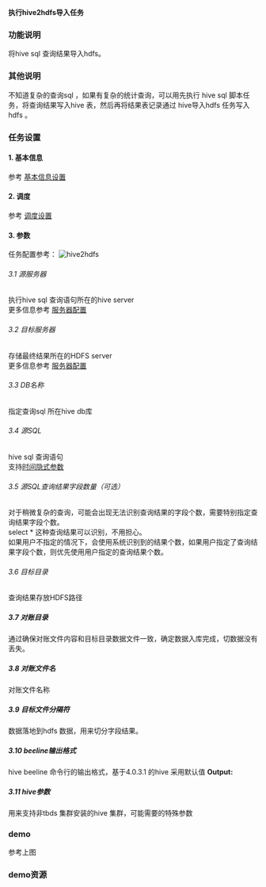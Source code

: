**执行hive2hdfs导入任务**

### 功能说明
将hive sql 查询结果导入hdfs。

### 其他说明
不知道复杂的查询sql ，如果有复杂的统计查询，可以用先执行 hive sql 脚本任务，将查询结果写入hive 表，然后再将结果表记录通过 hive导入hdfs 任务写入hdfs 。 

### 任务设置
#### 1. 基本信息  
参考 [基本信息设置](/workflow/workflow/runnerBasicInfo.md)  
#### 2. 调度  
参考 [调度设置](/workflow/workflow/runnerCycle.md)  

#### 3. 参数
任务配置参考：
![hive2hdfs](/workflow/workflow/images/hive2hdfs.png)

###### 3.1 源服务器
执行hive sql 查询语句所在的hive server  
更多信息参考 [服务器配置](/workflow/services/readme.md)
###### 3.2 目标服务器
存储最终结果所在的HDFS server   
更多信息参考 [服务器配置](/workflow/services/readme.md)
###### 3.3 DB名称
指定查询sql 所在hive db库  

###### 3.4 源SQL
hive sql 查询语句  
支持[时间隐式参数](/workflow/workflow/more/implicitVariable.md)

###### 3.5 源SQL查询结果字段数量（可选）
对于稍微复杂的查询，可能会出现无法识别查询结果的字段个数，需要特别指定查询结果字段个数。  
select * 这种查询结果可以识别，不用担心。  
如果用户不指定的情况下，会使用系统识别到的结果个数，如果用户指定了查询结果字段个数，则优先使用用户指定的查询结果个数。

###### 3.6 目标目录
查询结果存放HDFS路径

##### 3.7 对账目录
通过确保对账文件内容和目标目录数据文件一致，确定数据入库完成，切数据没有丢失。
##### 3.8 对账文件名
对账文件名称

##### 3.9 目标文件分隔符
数据落地到hdfs 数据，用来切分字段结果。
##### 3.10 beeline输出格式
hive beeline 命令行的输出格式，基于4.0.3.1 的hive 采用默认值 **Output:**
##### 3.11 hive参数
用来支持非tbds 集群安装的hive 集群，可能需要的特殊参数

### demo
参考上图

### demo资源
